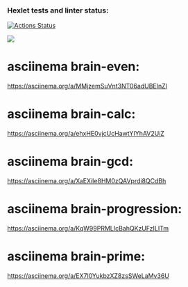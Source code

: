 ### Hexlet tests and linter status:
[![Actions Status](https://github.com/FasTrss/frontend-project-44/workflows/hexlet-check/badge.svg)](https://github.com/FasTrss/frontend-project-44/actions)

<a href="https://codeclimate.com/github/FasTrss/frontend-project-44/maintainability"><img src="https://api.codeclimate.com/v1/badges/e4aadca4de5452eec6bb/maintainability" /></a>

# asciinema brain-even:
https://asciinema.org/a/MMjzemSuVnt3NT06adUBEInZl
# asciinema brain-calc:
https://asciinema.org/a/ehxHE0vjcUcHawtYIYhAV2UiZ
# asciinema brain-gcd:
https://asciinema.org/a/XaEXiIe8HM0zQAVprdi8QCdBh
# asciinema brain-progression:
 https://asciinema.org/a/KqW99PRMLIcBahQKzUFzILITm
# asciinema brain-prime:
  https://asciinema.org/a/EX7l0YukbzXZ8zsSWeLaMv36U